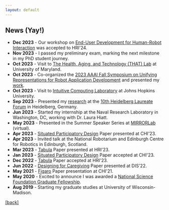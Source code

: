 ```yaml
---
layout: default
---
```


## News (Yay!)

* **Dec 2023** - Our workshop on <a href="https://sites.google.com/wisc.edu/eud4hri" target="_blank">End-User Development for Human-Robot Interaction</a> was accepted to HRI'24.
* **Nov 2023** - I passed my preliminary exam, marking the next milestone in my PhD student journey.
* **Oct 2023** - Visit to <a href="https://thatlab.umd.edu/" target="_blank">The Health, Aging, and Technology (THAT) Lab</a> at University of Maryland.
* **Oct 2023** - Co-organized the <a href="https://sites.google.com/view/aaai-ur-rad-symposium" target="_blank">2023 AAAI Fall Symposium on Unifying Representations for Robot Application Development</a> and presented my <a href="https://ojs.aaai.org/index.php/AAAI-SS/article/view/27725" target="_blank">work</a>.
* **Oct 2023** - Visit to <a href="https://intuitivecomputing.github.io/" target="_blank">Intuitive Computing Laboratory</a> at Johns Hopkins University.
* **Sep 2023** - Presented my <a href="https://www.laurastegner.com/assets/files/HFL23-poster-stegner.pdf" target="_blank">research</a> at the <a href="https://www.heidelberg-laureate-forum.org/forum/10th-hlf-2023.html" target="_blank">10th Heidelberg Laureate Forum</a> in Heidelberg, Germany.
* **Jun 2023** - Started my internship at the Naval Research Laboratory in Washington, DC, working with Dr. Laura Hiatt.
* **May 2023** - Presented in the Summer Speaker Series at <a href="https://mirrorlab.mines.edu/" target="_blank">MIRRORLab</a> (virtual).
* **Apr 2023** - <a href="https://dl.acm.org/doi/abs/10.1145/3544548.3580893" target="_blank">Situated Participatory Design</a> Paper presented at CHI'23.
* **Apr 2023** - Invited talk at the National Robotarium and Edinburgh Centre for Robotics in Edinburgh, Scotland.
* **Mar 2023** - <a href="https://dl.acm.org/doi/abs/10.1145/3568162.3576991" target="_blank">Tabula</a> Paper presented at HRI'23.
* **Jan 2023** - <a href="https://arxiv.org/pdf/2302.00588.pdf" target="_blank">Situated Participatory Design</a> Paper accepted at CHI'23.
* **Dec 2022** - <a href="https://arxiv.org/pdf/2302.03088.pdf" target="_blank">Tabula</a> Paper accepted at HRI'23.
* **Jun 2022** - <a href="https://dl.acm.org/doi/abs/10.1145/3532106.3533536" target="_blank">Designing for Caregiving</a> Paper presented at DIS'22.
* **May 2021** - <a href="https://dl.acm.org/doi/abs/10.1145/3411764.3446864" target="_blank">Figaro</a> Paper presentation at CHI'21.
* **May 2020** - Excited to announce I was awarded a <a href="https://www.nsfgrfp.org/" target="_blank">National Science Foundation Graduate Fellowship</a>.
* **Aug 2019** - Starting my graduate studies at University of Wisconsin-Madison.

[[back]](./)
